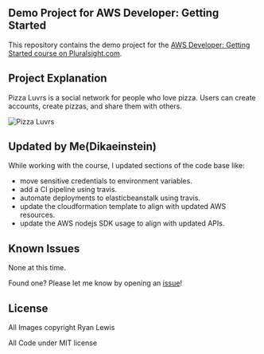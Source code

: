 ## Demo Project for AWS Developer: Getting Started

This repository contains the demo project for the [AWS Developer: Getting Started course on Pluralsight.com](http://www.pluralsight.com/courses/aws-developer-getting-started).

## Project Explanation

Pizza Luvrs is a social network for people who love pizza. Users can create accounts, create pizzas, and share them with others.

![Pizza Luvrs](assets/pizza_shot.png)

## Updated by Me(Dikaeinstein)

While working with the course, I updated sections of the code base like:

- move sensitive credentials to environment variables.
- add a CI pipeline using travis.
- automate deployments to elasticbeanstalk using travis.
- update the cloudformation template to align with updated AWS resources.
- update the AWS nodejs SDK usage to align with updated APIs.

## Known Issues

None at this time.

Found one? Please let me know by opening an [issue](https://github.com/ryanmurakami/pizza-luvrs/issues)!

## License

All Images copyright Ryan Lewis

All Code under MIT license

